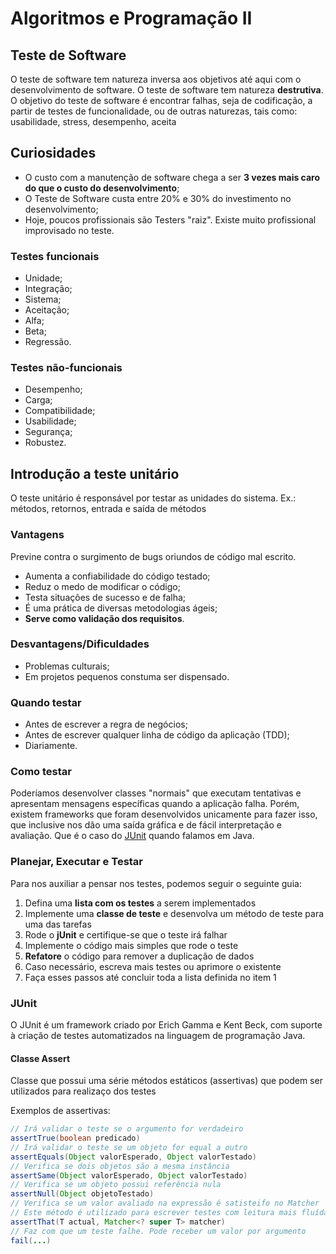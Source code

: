 # Algoritmos e Programação II
## Teste de Software
O teste de software tem natureza inversa aos objetivos até aqui com o desenvolvimento de software. O teste de software tem natureza **destrutiva**. O objetivo do teste de software é encontrar falhas, seja de codificação, a partir de testes de funcionalidade, ou de outras naturezas, tais como: usabilidade, stress, desempenho, aceita

## Curiosidades
- O custo com a manutenção de software chega a ser **3 vezes mais caro do que o custo do desenvolvimento**;
- O Teste de Software custa entre 20% e 30% do investimento no desenvolvimento;
- Hoje, poucos profissionais são Testers "raiz". Existe muito profissional improvisado no teste.

### Testes funcionais
- Unidade; 
- Integração; 
- Sistema; 
- Aceitação;
- Alfa; 
- Beta;
- Regressão.

### Testes não-funcionais 
- Desempenho; 
- Carga;
- Compatibilidade; 
- Usabilidade; 
- Segurança;
- Robustez.

## Introdução a teste unitário
O teste unitário é responsável por testar as unidades do sistema. Ex.: métodos, retornos, entrada e saída de métodos

### Vantagens
Previne contra o surgimento de bugs oriundos de código mal escrito.
- Aumenta a confiabilidade do código testado;
- Reduz o medo de modificar o código;
- Testa situações de sucesso e de falha;
- É uma prática de diversas metodologias ágeis;
- **Serve como validação dos requisitos**.
### Desvantagens/Dificuldades
- Problemas culturais;
- Em projetos pequenos constuma ser dispensado.

### Quando testar
- Antes de escrever a regra de negócios;
- Antes de escrever qualquer linha de código da aplicação (TDD);
- Diariamente.

### Como testar
Poderíamos desenvolver classes "normais" que executam tentativas e apresentam mensagens específicas quando a aplicação falha. Porém, existem frameworks que foram desenvolvidos unicamente para fazer isso, que inclusive nos dão uma saída gráfica e de fácil interpretação e avaliação. Que é o caso do [JUnit](http://junit.org/junit4/javadoc/latest/) quando falamos em Java.

### Planejar, Executar e Testar
Para nos auxiliar a pensar nos testes, podemos seguir o seguinte guia: 
1. Defina uma **lista com os testes** a serem implementados
2. Implemente uma **classe de teste** e desenvolva um método de teste para uma das tarefas
3. Rode o **jUnit** e certifique-se que o teste irá falhar
4. Implemente o código mais simples que rode o teste
5. **Refatore** o código para remover a duplicação de dados
6. Caso necessário, escreva mais testes ou aprimore o existente
7. Faça esses passos até concluir toda a lista definida no item 1

### JUnit
O JUnit é um framework criado por Erich Gamma e Kent Beck, com suporte à criação de testes automatizados na linguagem de programação Java.
#### Classe Assert
Classe que possui uma série métodos estáticos (assertivas) que podem ser utilizados para realizaço dos testes

Exemplos de assertivas:
```java
// Irá validar o teste se o argumento for verdadeiro
assertTrue(boolean predicado)
// Irá validar o teste se um objeto for equal a outro
assertEquals(Object valorEsperado, Object valorTestado)
// Verifica se dois objetos são a mesma instância
assertSame(Object valorEsperado, Object valorTestado)
// Verifica se um objeto possui referência nula
assertNull(Object objetoTestado)
// Verifica se um valor avaliado na expressão é satisteifo no Matcher
// Este método é utilizado para escrever testes com leitura mais fluída 
assertThat(T actual, Matcher<? super T> matcher) 
// Faz com que um teste falhe. Pode receber um valor por argumento
fail(...)
```
